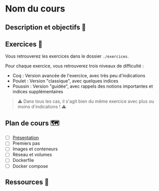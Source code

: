 # Nom du cours

## Description et objectifs 🎯

<!--- Décrire le cours en quelques lignes -->

## Exercices 💪

Vous retrouverez les exercices dans le dossier `./exercices`.

Pour chaque exercice, vous retrouverez trois niveaux de difficulté : 
- Coq : Version avancée de l'exercice, avec très peu d'indications
- Poulet : Version "classique", avec quelques indices
- Poussin : Version "guidée", avec rappels des notions importantes et indices supplémentaires

> ⚠️ Dans tous les cas, il s'agit bien du même exercice avec plus ou moins d'indications ! ⚠️

## Plan de cours 🗺️

- [ ] [Présentation](./01_Presentation.md)
- [ ] Premiers pas
- [ ] Images et conteneurs
- [ ] Réseau et volumes
- [ ] Dockerfile
- [ ] Docker compose

## Ressources 👜

<!-- 
- Citez les sources utilisées pour la création du cours
-->
